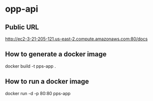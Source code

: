 # opp-api

## Public URL
http://ec2-3-21-205-121.us-east-2.compute.amazonaws.com:80/docs

## How to generate a docker image
docker build -t pps-app .

## How to run a docker image
docker run -d -p 80:80 pps-app